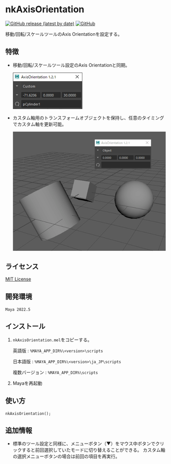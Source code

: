 # nkAxisOrientation

[![GitHub release (latest by date)](https://img.shields.io/github/v/release/imaoki/nkAxisOrientation)](https://github.com/imaoki/nkAxisOrientation/releases/latest)
[![GitHub](https://img.shields.io/github/license/imaoki/nkAxisOrientation)](https://github.com/imaoki/nkAxisOrientation/blob/main/LICENSE)

移動/回転/スケールツールのAxis Orientationを設定する。

## 特徴

* 移動/回転/スケールツール設定のAxis Orientationと同期。

  ![gui](resource/gui.png "gui")

* カスタム軸用のトランスフォームオブジェクトを保持し、任意のタイミングでカスタム軸を更新可能。

  ![how_to_use_custom_object](resource/how_to_use_custom_object.gif "how_to_use_custom_object")

## ライセンス

[MIT License](https://github.com/imaoki/nkAxisOrientation/blob/main/LICENSE)

<!-- ## 要件 -->

<!-- * [imaoki/Standard](https://github.com/imaoki/Standard) -->

## 開発環境

`Maya 2022.5`

## インストール

01. `nkAxisOrientation.mel`をコピーする。

    英語版
    : `%MAYA_APP_DIR%\<version>\scripts`

    日本語版
    : `%MAYA_APP_DIR%\<version>\ja_JP\scripts`

    複数バージョン
    : `%MAYA_APP_DIR%\scripts`

02. Mayaを再起動

## 使い方

```mel
nkAxisOrientation();
```

<!-- ## 制限 -->

<!-- * 制限 -->

<!-- ## 既知の問題 -->

<!-- * 問題 -->

## 追加情報

* 標準のツール設定と同様に、メニューボタン（▼）をマウス中ボタンでクリックすると前回選択していたモードに切り替えることができる。
  カスタム軸の選択メニューボタンの場合は前回の項目を再実行。
